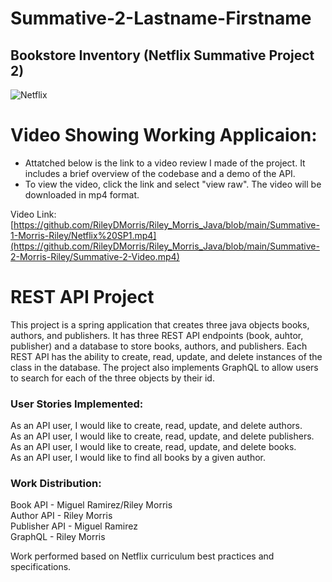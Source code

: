 # Summative-2-Lastname-Firstname
## Bookstore Inventory (Netflix Summative Project 2)

![Netflix](https://img.shields.io/badge/Netflix-E50914?style=for-the-badge&logo=netflix&logoColor=white)

# Video Showing Working Applicaion: 
- Attatched below is the link to a video review I made of the project. It includes a brief overview of the codebase and a demo of the API.
- To view the video, click the link and select "view raw". The video will be downloaded in mp4 format.

Video Link: [https://github.com/RileyDMorris/Riley_Morris_Java/blob/main/Summative-1-Morris-Riley/Netflix%20SP1.mp4](https://github.com/RileyDMorris/Riley_Morris_Java/blob/main/Summative-2-Morris-Riley/Summative-2-Video.mp4)

# REST API Project
This project is a spring application that creates three java objects books, authors, and publishers. It has three REST API endpoints (book, auhtor, publisher) and a database to store books, authors, and publishers. Each REST API has the ability to create, read, update, and delete instances of the class in the database. The project also implements GraphQL to allow users to search for each of the three objects by their id.


### User Stories Implemented:
As an API user, I would like to create, read, update, and delete authors.  
As an API user, I would like to create, read, update, and delete publishers.  
As an API user, I would like to create, read, update, and delete books.  
As an API user, I would like to find all books by a given author.  

### Work Distribution:
Book API - Miguel Ramirez/Riley Morris  
Author API - Riley Morris  
Publisher API - Miguel Ramirez  
GraphQL - Riley Morris  

Work performed based on Netflix curriculum best practices and specifications.
